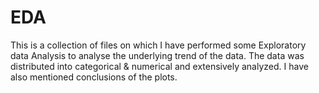 # EDA
This is a collection of files on which I have performed some Exploratory data Analysis to analyse the underlying trend of the data. The data was distributed into categorical & 
numerical and extensively analyzed. I have also mentioned conclusions of the plots.
